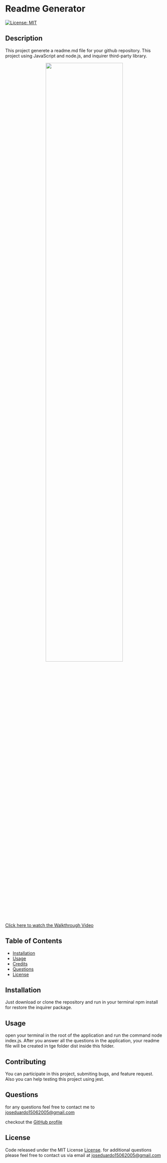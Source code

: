 # Readme Generator

[![License: MIT](https://img.shields.io/badge/License-MIT-yellow.svg)](https://opensource.org/licenses/MIT)

## Description

This project generete a readme.md file for your github repository. This project using JavaScript and node.js, and inquirer third-party library.

<p align="center"><img src="./assets/images/Screen.gif" width="70%"></p>

[Click here to watch the Walkthrough Video](https://drive.google.com/file/d/1_w2uHaq-Krl7MUCoLgocnH9jQY_Jv7Zy/view?usp=sharing)

## Table of Contents

- [Installation](#installation)
- [Usage](#usage)
- [Credits](#credits)
- [Questions](#questions)
- [License](#license)

## Installation

Just download or clone the repository and run in your terminal npm install for restore the inquirer package.

## Usage

open your terminal in the root of the application and run the command node index.js. After you answer all the questions in the application, your readme file will be created in tge folder dist inside this folder.

## Contributing

You can participate in this project, submiting bugs, and feature request. Also you can help testing this project using jest.

## Questions

for any questions feel free to contact me to joseduardo15062005@gmail.com

checkout the [GitHub profile](https://github.com/joseduardo15062005)

## License

Code released under the MIT License [License](https://choosealicense.com/licenses/mit/).
for additional questions please feel free to contact us via email at joseduardo15062005@gmail.com
